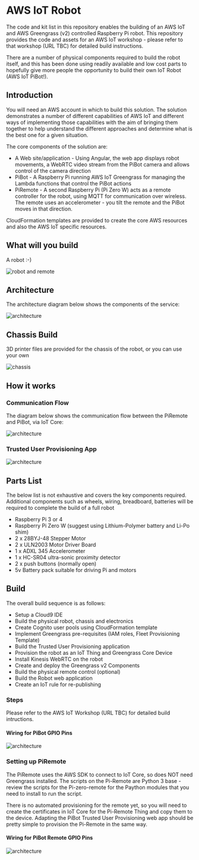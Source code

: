# AWS IoT Robot

The code and kit list in this repository enables the building of an AWS IoT and AWS Greengrass (v2) controlled Raspberry Pi robot.  This repository provides the code and assets for an AWS IoT workshop - please refer to that workshop (URL TBC) for detailed build instructions.

There are a number of physical components required to build the robot itself, and this has been done using readily available and low cost parts to hopefully give more people the opportunity to build their own IoT Robot (AWS IoT PiBot!).

## Introduction

You will need an AWS account in which to build this solution.  The solution demonstrates a number of different capabilities of AWS IoT and different ways of implementing those capabilities with the aim of bringing them together to help understand the different approaches and determine what is the best one for a given situation.

The core components of the solution are:
- A Web site/application - Using Angular, the web app displays robot movements, a WebRTC video stream from the PiBot camera and allows control of the camera direction
- PiBot - A Raspberry Pi running AWS IoT Greengrass for managing the Lambda functions that control the PiBot actions
- PiRemote - A second Raspberry Pi (Pi Zero W) acts as a remote controller for the robot, using MQTT for communication over wireless.  The remote uses an accelerometer - you tilt the remote and the PiBot moves in that direction.

CloudFormation templates are provided to create the core AWS resources and also the AWS IoT specific resources.

## What will you build

A robot :-)

![robot and remote](assets/robot-and-remote.jpg)

## Architecture

The architecture diagram below shows the components of the service:

![architecture](assets/architecture.png)

## Chassis Build

3D printer files are provided for the chassis of the robot, or you can use your own

![chassis](assets/pibot-chassis.jpg)

## How it works

### Communication Flow
The diagram below shows the communication flow between the PiRemote and PiBot, via IoT Core:

![architecture](assets/PiBot-RemoteControl-Flow.png)

### Trusted User Provisioning App

![architecture](assets/PiBot-Wiring-TrustedProvisioningFlow.png)

## Parts List
The below list is not exhaustive and covers the key components required.  Additional components such as wheels, wiring, breadboard, batteries will be required to complete the build of a full robot
- Raspberry Pi 3 or 4
- Raspberry Pi Zero W (suggest using Lithium-Polymer battery and Li-Po shim)
- 2 x 28BYJ-48 Stepper Motor
- 2 x ULN2003 Motor Driver Board
- 1 x ADXL 345 Accelerometer
- 1 x HC-SR04 ultra-sonic proximity detector
- 2 x push buttons (normally open)
- 5v Battery pack suitable for driving Pi and motors

## Build

The overall build sequence is as follows:

- Setup a Cloud9 IDE
- Build the physical robot, chassis and electronics
- Create Cognito user pools using CloudFormation template
- Implement Greengrass pre-requisites (IAM roles, Fleet Provisioning Template)
- Build the Trusted User Provisioning application
- Provision the robot as an IoT Thing and Greengrass Core Device
- Install Kinesis WebRTC on the robot
- Create and deploy the Greengrass v2 Components
- Build the physical remote control (optional)
- Build the Robot web application
- Create an IoT rule for re-publishing

### Steps

Please refer to the AWS IoT Workshop (URL TBC) for detailed build intructions.

#### Wiring for PiBot GPIO Pins

![architecture](assets/PiBot-GPIO.png)

### Setting up PiRemote

The PiRemote uses the AWS SDK to connect to IoT Core, so does NOT need Greengrass installed.  The scripts on the Pi-Remote are Python 3 base - review the scripts for the Pi-zero-remote for the Paython modules that you need to install to run the script.

There is no automated provisioning for the remote yet, so you will need to create the certificates in IoT Core for the Pi-Remote Thing and copy them to the device.  Adapting the PiBot Trusted User Provisioning web app should be pretty simple to provision the Pi-Remote in the same way.

#### Wiring for PiBot Remote GPIO Pins

![architecture](assets/PiRemote-GPIO.png)



